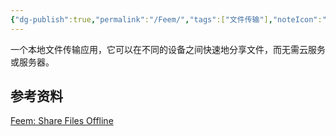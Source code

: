 ```yaml
---
{"dg-publish":true,"permalink":"/Feem/","tags":["文件传输"],"noteIcon":""}
---
```


一个本地文件传输应用，它可以在不同的设备之间快速地分享文件，而无需云服务或服务器。


## 参考资料
[Feem: Share Files Offline](https://feem.io/)